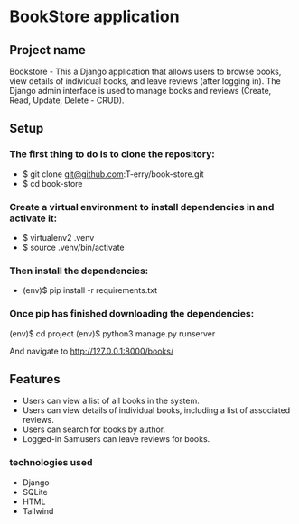 #  BookStore application

## Project name

Bookstore - This a Django application that allows users to browse books, view details of individual books, and leave reviews (after logging in). The Django admin interface is used to manage books and reviews (Create, Read, Update, Delete - CRUD).



## Setup
### The first thing to do is to clone the repository:
 - $ git clone git@github.com:T-erry/book-store.git 
 -  $ cd book-store


###  Create a virtual environment to install dependencies in and activate it:
- $ virtualenv2 .venv 
- $ source .venv/bin/activate

### Then install the dependencies:
- (env)$ pip install -r requirements.txt

### Once pip has finished downloading the dependencies:
(env)$ cd project
(env)$ python3 manage.py runserver

And navigate to http://127.0.0.1:8000/books/


## Features
- Users can view a list of all books in the system.
- Users can view details of individual books, including a list of associated reviews.
- Users can search for books by author. 
- Logged-in Samusers can leave reviews for books.

### technologies used
- Django
- SQLite
- HTML
- Tailwind

